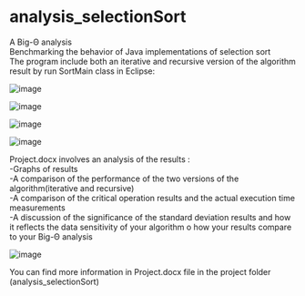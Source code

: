 # analysis_selectionSort
A Big-Θ analysis  
Benchmarking the behavior of Java implementations of selection sort  
The program include both an iterative and recursive version of the algorithm  
result by run SortMain class in Eclipse:

![image](https://user-images.githubusercontent.com/44309297/51810124-ff38b280-2273-11e9-8d30-6294a697d30d.png)

![image](https://user-images.githubusercontent.com/44309297/51810135-15df0980-2274-11e9-9887-53d3553c5fa4.png)

![image](https://user-images.githubusercontent.com/44309297/51810146-268f7f80-2274-11e9-9983-816cd1bdec70.png)

![image](https://user-images.githubusercontent.com/44309297/51810182-4fb01000-2274-11e9-895c-2d544240f280.png)

 Project.docx involves an analysis of the results :  
-Graphs of  results  
-A comparison of the performance of the two versions of the algorithm(iterative and recursive)  
-A comparison of the critical operation results and the actual execution time measurements  
-A discussion of the significance of the standard deviation results and how it reflects the data sensitivity of your algorithm o how your results compare to your Big-Θ analysis 


![image](https://user-images.githubusercontent.com/44309297/51873308-b2fc7980-232a-11e9-8272-7c44b3542d6d.png)

You can find more information in Project.docx file in the project folder (analysis_selectionSort)
